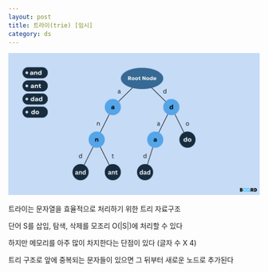 ```yaml
---
layout: post
title: 트라이(trie) [임시]
category: ds
---
```


![트라이](/assets/images/ds/trie.png)

트라이는 문자열을 효율적으로 처리하기 위한 트리 자료구조

단어 S를 삽입, 탐색, 삭제를 모조리 O(|S|)에 처리할 수 있다

하지만 메모리를 아주 많이 차지한다는 단점이 있다 (글자 수 X 4)

트리 구조로 앞에 중복되는 문자들이 있으면 그 뒤부터 새로운 노드로 추가된다



